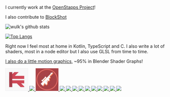 I currently work at the [OpenStapps Project](https://gitlab.com/openstapps)!

I also contribute to [BlockShot](https://github.com/orgs/BlockShot-Network/)

![wulk's github stats](https://github-readme-stats.vercel.app/api?username=wulkanat&count_private=true)

[![Top Langs](https://github-readme-stats.vercel.app/api/top-langs/?username=wulkanat&layout=compact&langs_count=30&hide=CMake,Makefile,HTML)](https://github.com/anuraghazra/github-readme-stats)

Right now I feel most at home in Kotlin, TypeScript and C. I also write a lot of shaders, most in a node editor but I also use GLSL from time to time.

[I also do a little motion graphics](https://www.behance.net/kiarotu), ~95% in Blender Shader Graphs!

<p align="left">
  <a href=https://www.behance.net/gallery/112950107/Kiarotu-Animation-V2>
    <img src="kiarotu.gif" width="72"/>
  </a>
  <a href=https://www.behance.net/gallery/105698161/5Mans-Star-Wars-Squadrons-Esport>
    <img src="https://mir-s3-cdn-cf.behance.net/project_modules/disp/a391c1105698161.5f7ec65c401b0.gif" width="72"/>
  </a>
  <a href=https://www.behance.net/gallery/109850837/BlockShot-V2>
    <img src="blockshot.gif" width="72"/>
  </a>
  <a href=https://www.behance.net/gallery/101112721/Clixoom-Science-Future>
    <img src="https://mir-s3-cdn-cf.behance.net/project_modules/disp/7f27ce101112721.5f177f5cd20d9.gif" width="72"/>
  </a>
  <a href=https://www.behance.net/gallery/101109175/SN1054-Animation>
    <img src="https://mir-s3-cdn-cf.behance.net/project_modules/disp/61b286101109175.5f176a3c6d453.gif" width="72"/>
  </a>
  <a href=https://www.behance.net/gallery/101112129/UNC1>
    <img src="https://cdn.discordapp.com/attachments/351728150280929290/700107857953030194/out.gif" width="72"/>
  </a>
  <a href=https://www.twitch.tv/asakesto>
    <img src="https://cdn.discordapp.com/attachments/705131849659318353/736273547646992404/Ranks_v2.gif" width="72"/>
  </a>
  <a href=https://www.twitch.tv/asakesto>
    <img src="https://cdn.discordapp.com/attachments/705131849659318353/736982611049578586/out.gif" width="72"/>
  </a>
  <a href=https://www.behance.net/gallery/101111781/Titan-Squad>
    <img src="https://cdn.discordapp.com/attachments/351728150280929290/730526801167777852/out.gif" width="72"/>
  </a>
  <a href=https://www.behance.net/gallery/101109345/CoRonny>
    <img src="https://cdn.discordapp.com/attachments/351728150280929290/722169237958950994/out.gif" width="72"/>
  </a>
  <a href=https://www.behance.net/gallery/101112539/Aimingpro>
    <img src="https://mir-s3-cdn-cf.behance.net/project_modules/max_1200/4dea2d101112539.5f177eb804e3c.gif" width="72"/>
  </a>
  <a href=https://www.behance.net/gallery/101111105/Glitch-Doodle>
    <img src="https://cdn.discordapp.com/attachments/245189074988695554/718224724391624724/out.gif" width="72"/>
  </a>
  <a href=https://www.behance.net/gallery/105437635/Techno-Union-Animated-Logo>
    <img src="https://mir-s3-cdn-cf.behance.net/project_modules/max_1200/f244a1105437635.5f7929d8d1f2e.gif" width="72"/>
  </a>
</p>
